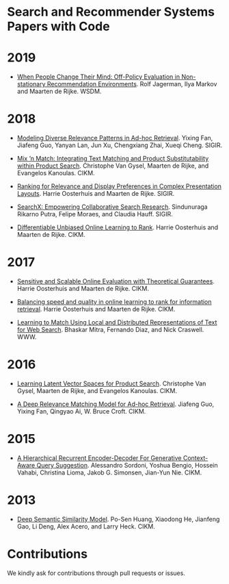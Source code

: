 # Search and Recommender Systems Papers with Code

# 2019

- [When People Change Their Mind: Off-Policy Evaluation in Non-stationary Recommendation Environments](https://github.com/rjagerman/wsdm2019-nonstationary). Rolf Jagerman, Ilya Markov and Maarten de Rijke. WSDM.


# 2018

- [Modeling Diverse Relevance Patterns in Ad-hoc Retrieval](https://github.com/faneshion/HiNT). Yixing Fan, Jiafeng Guo, Yanyan Lan, Jun Xu, Chengxiang Zhai, Xueqi Cheng. SIGIR.

- [Mix ’n Match: Integrating Text Matching and Product Substitutability within Product Search](https://github.com/cvangysel/cuNVSM). Christophe Van Gysel, Maarten de Rijke, and Evangelos Kanoulas. CIKM.

- [Ranking for Relevance and Display Preferences in Complex Presentation Layouts](https://github.com/HarrieO/RankingComplexLayouts). Harrie Oosterhuis and Maarten de Rijke. SIGIR.

- [SearchX: Empowering Collaborative Search Research](https://github.com/felipemoraes/felipemoraes.github.io). Sindunuraga Rikarno Putra, Felipe Moraes, and Claudia Hauff. SIGIR. 

- [Differentiable Unbiased Online Learning to Rank](https://github.com/HarrieO/OnlineLearningToRank). Harrie Oosterhuis and Maarten de Rijke. CIKM.

# 2017

- [Sensitive and Scalable Online Evaluation with Theoretical Guarantees](https://github.com/HarrieO/PairwisePreferenceMultileave). Harrie Oosterhuis and Maarten de Rijke. CIKM.

- [Balancing speed and quality in online learning to rank for information retrieval](https://github.com/HarrieO/BalancingSpeedQualityOLTR). Harrie Oosterhuis and Maarten de Rijke. CIKM.

- [Learning to Match Using Local and Distributed Representations of Text for Web Search](https://github.com/bmitra-msft/NDRM/blob/master/notebooks/Duet.ipynb). Bhaskar Mitra, Fernando Diaz, and Nick Craswell. WWW.

# 2016

- [Learning Latent Vector Spaces for Product Search](https://github.com/cvangysel/SERT). Christophe Van Gysel, Maarten de Rijke, and Evangelos Kanoulas. CIKM. 

- [A Deep Relevance Matching Model for Ad-hoc Retrieval](https://github.com/faneshion/DRMM). Jiafeng Guo, Yixing Fan, Qingyao Ai, W. Bruce Croft. CIKM. 

# 2015

- [A Hierarchical Recurrent Encoder-Decoder For Generative Context-Aware Query Suggestion](https://github.com/sordonia/hred-qs). Alessandro Sordoni, Yoshua Bengio, Hossein Vahabi, Christina Lioma, Jakob G. Simonsen, Jian-Yun Nie. CIKM.

# 2013

- [Deep Semantic Similarity Model](https://www.microsoft.com/en-us/download/details.aspx?id=52365). 
Po-Sen Huang, Xiaodong He, Jianfeng Gao, Li Deng, Alex Acero, and Larry Heck. CIKM.

# Contributions

We kindly ask for contributions through pull requests or issues. 
